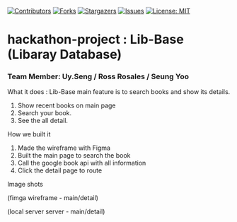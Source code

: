 [![Contributors][contributors-shield]][contributors-url]
[![Forks][forks-shield]][forks-url]
[![Stargazers][stars-shield]][stars-url]
[![Issues][issues-shield]][issues-url]
[![License: MIT](https://img.shields.io/badge/License-MIT-yellow.svg)](https://opensource.org/licenses/MIT)


# hackathon-project : Lib-Base (Libaray Database)


 <h3> Team Member:  Uy.Seng / Ross Rosales / Seung Yoo </h3>
 
 What it does : Lib-Base main feature is to search books and show its details. 
 
 1. Show recent books on main page
 2. Search your book.
 3. See the all detail.

 How we built it
 
 1. Made the wireframe with Figma
 2. Built the main page to search the book
 3. Call the google book api with all information
 4. Click the detail page to route
 
 Image shots 
 
(fimga wireframe - main/detail)
 
 
(local server server - main/detail)
 
 
 




[contributors-shield]: https://img.shields.io/github/contributors/SssngM/hackathon-tour
[contributors-url]: https://github.com/SssngM/hackathon-tour/graphs/contributors
[forks-shield]: https://img.shields.io/github/forks/SssngM/hackathon-tour
[forks-url]: https://github.com/SssngM/hackathon-tour/network/members
[stars-shield]: https://img.shields.io/github/stars/SssngM/hackathon-tour
[stars-url]: https://github.com/SssngM/hackathon-tour/stargazers
[issues-shield]: https://img.shields.io/github/issues/SssngM/hackathon-tour
[issues-url]: https://github.com/SssngM/hackathon-tour/issues
[license-shield]: https://img.shields.io/github/license/SssngM/hackathon-tour
[license-url]: https://github.com/SssngM/hackathon-tour/blob/master/LICENSE.md
